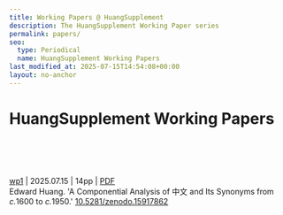 ```yaml
---
title: Working Papers @ HuangSupplement
description: The HuangSupplement Working Paper series
permalink: papers/
seo:
  type: Periodical
  name: HuangSupplement Working Papers
last_modified_at: 2025-07-15T14:54:08+00:00
layout: no-anchor
---
```

# HuangSupplement Working Papers
&nbsp;  
&nbsp;  
&nbsp;  
&nbsp;  
<a id="wp1" href="https://t18d.github.io/HuangSupplement/papers/#wp1">wp1</a> | 2025.07.15 | 14pp |
[PDF](https://t18d.github.io/HuangSupplement/assets/pdf/wp1.pdf) \
Edward Huang. 'A Componential Analysis of 中文 and Its Synonyms from <em>c.</em>1600
to <em>c.</em>1950.' [10.5281/zenodo.15917862](https://doi.org/10.5281/zenodo.15917862)
